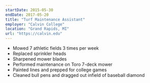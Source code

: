 ```yaml
---
startDate: 2015-05-30
endDate: 2017-05-20
title: "Turf Maintenance Assistant"
employer: "Calvin College"
location: "Grand Rapids, MI"
url: "https://calvin.edu"
---
```


- Mowed 7 athletic fields 3 times per week
- Replaced sprinkler heads
- Sharpened mower blades
- Performed maintenance on Toro 7-deck mower
- Painted lines and prepped for college games
- Cleaned bull pens and dragged out infield of baseball diamond
